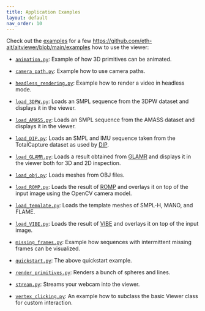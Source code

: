 ```yaml
---
title: Application Examples
layout: default
nav_order: 10
---
```



Check out the [examples](https://github.com/eth-ait/aitviewer/blob/main/examples/) for a few https://github.com/eth-ait/aitviewer/blob/main/examples how to use the viewer:
 * [`animation.py`](https://github.com/eth-ait/aitviewer/blob/main/examples/animation.py): Example of how 3D primitives can be animated.

 * [`camera_path.py`](https://github.com/eth-ait/aitviewer/blob/main/examples/camera_path.py): Example how to use camera paths.

 * [`headless_rendering.py`](https://github.com/eth-ait/aitviewer/blob/main/examples/headless_rendering.py): Example how to render a video in headless mode.

 * [`load_3DPW.py`](https://github.com/eth-ait/aitviewer/blob/main/examples/load_3DPW.py): Loads an SMPL sequence from the 3DPW dataset and displays it in the viewer.

 * [`load_AMASS.py`](https://github.com/eth-ait/aitviewer/blob/main/examples/load_AMASS.py): Loads an SMPL sequence from the AMASS dataset and displays it in the viewer.

 * [`load_DIP.py`](https://github.com/eth-ait/aitviewer/blob/main/examples/load_DIP.py): Loads an SMPL and IMU sequence taken from the TotalCapture dataset as used by [DIP](https://github.com/eth-ait/dip18).

 * [`load_GLAMR.py`](https://github.com/eth-ait/aitviewer/blob/main/examples/load_GLAMR.py): Loads a result obtained from [GLAMR](https://github.com/NVlabs/GLAMR) and displays it in the viewer both for 3D and 2D inspection.

 * [`load_obj.py`](https://github.com/eth-ait/aitviewer/blob/main/examples/load_obj.py): Loads meshes from OBJ files.

 * [`load_ROMP.py`](https://github.com/eth-ait/aitviewer/blob/main/examples/load_ROMP.py): Loads the result of [ROMP](https://github.com/Arthur151/ROMP) and overlays it on top of the input image using the OpenCV camera model.

 * [`load_template.py`](https://github.com/eth-ait/aitviewer/blob/main/examples/load_template.py): Loads the template meshes of SMPL-H, MANO, and FLAME.

 * [`load_VIBE.py`](https://github.com/eth-ait/aitviewer/blob/main/examples/load_VIBE.py): Loads the result of [VIBE](https://github.com/mkocabas/VIBE) and overlays it on top of the input image.

 * [`missing_frames.py`](https://github.com/eth-ait/aitviewer/blob/main/examples/missing_frames.py): Example how sequences with intermittent missing frames can be visualized.

 * [`quickstart.py`](https://github.com/eth-ait/aitviewer/blob/main/examples/quickstart.py): The above quickstart example.

 * [`render_primitives.py`](https://github.com/eth-ait/aitviewer/blob/main/examples/render_primitives.py): Renders a bunch of spheres and lines.

 * [`stream.py`](https://github.com/eth-ait/aitviewer/blob/main/examples/stream.py): Streams your webcam into the viewer.

 * [`vertex_clicking.py`](https://github.com/eth-ait/aitviewer/blob/main/examples/vertex_clicking.py): An example how to subclass the basic Viewer class for custom interaction.

